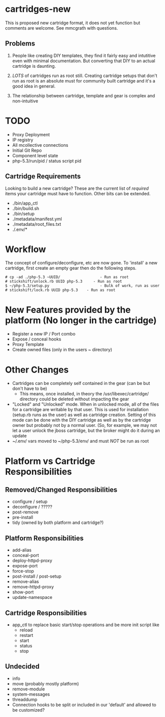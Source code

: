 cartridges-new
==============
This is proposed new cartridge format, it does not yet function but comments
are welcome.  See mmcgrath with questions.


Problems
--------
1. People like creating DIY templates, they find it fairly easy and
intutitive even with minimal documentation.  But converting that DIY to an
actual cartridge is daunting.

2.  _LOTS_ of cartridges run as root still.  Creating cartridge setups
that don't run as root is an absolute must for community built cartridge and
it's a good idea in general.

3. The relationship between cartridge, template and gear is complex and non-intuitive

TODO
====

- Proxy Deployment
- IP registry
- All mcollective connections
- Initial Git Repo
- Component level state
- php-5.3/run/pid / status script pid

Cartridge Requirements
----------------------

Looking to build a new cartridge?  These are the current list of *required*
items your cartridge must have to function.  Other bits can be extended.

- ./bin/app_ctl
- ./bin/build.sh
- ./bin/setup
- ./metadata/manifest.yml
- ./metadata/root_files.txt
- ./.env/*

Workflow
========

The concept of configure/deconfigure, etc are now gone.  To 'install' a new
cartridge, first create an empty gear then do the following steps.

    # cp -ad ./php-5.3 ~UUID/                  - Run as root
    # stickshift/unlock.rb UUID php-5.3     - Run as root
    $ ~/php-5.3/setup.py                       - Bulk of work, run as user
    # stickshift/lock.rb UUID php-5.3    - Run as root


New Features provided by the platform (No longer in the cartridge)
==================================================================
- Register a new IP / Port combo
- Expose / conceal hooks
- Proxy Template
- Create owned files (only in the users ~ directory)

Other Changes
=============
- Cartridges can be completely self contained in the gear (can be but don't have to be)
   - This means, once installed, in theory the /usr/libexec/cartridge/ 
     directory could be deleted without impacting the gear
- "Locked" and "Unlocked" mode.  When in unlocked mode, all of the files for a cartridge
    are writable by that user.  This is used for installation (setup.rb runs as the user)
    as well as cartridge creation.  Setting of this mode can be done with the DIY cartridge
    as well as by the cartridge owner but probably not by a normal user.  (So, for example,
    we may not let a user unlock the jboss cartridge, but the broker might do it during an
    update
- ~/.env/ vars moved to ~/php-5.3/env/ and must *NOT* be run as root

Platform vs Cartridge Responsibilities
======================================

Removed/Changed Responsibilities
--------------------------------
- configure / setup
- deconfigure / ?????
- post-remove
- pre-install
- tidy (owned by both platform and cartridge?)


Platform Responsibilities
-------------------------
- add-alias
- conceal-port
- deploy-httpd-proxy
- expose-port
- force-stop
- post-install / post-setup
- remove-alias
- remove-httpd-proxy
- show-port
- update-namespace

Cartridge Responsibilities
--------------------------
- app_ctl to replace basic start/stop operations and be more init script like
  - reload
  - restart
  - start
  - status
  - stop

Undecided
---------
- info
- move (probably mostly platform)
- remove-module
- system-messages
- threaddump
- Connection hooks to be split or included in our 'default' and allowed to be customized?


